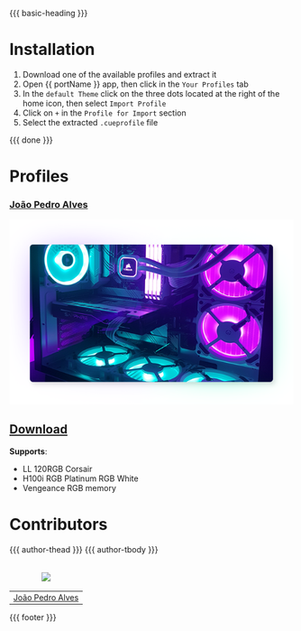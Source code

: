 {{{ basic-heading }}}

# Installation

1. Download one of the available profiles and extract it
2. Open {{ portName }} app, then click in the `Your Profiles` tab
3. In the `default Theme` click on the three dots located at the right of the home icon, then select `Import Profile`
4. Click on `+` in the `Profile for Import` section
5. Select the extracted `.cueprofile` file

{{{ done }}}

# Profiles

### [João Pedro Alves](https://github.com/joaopealves)

![img](https://raw.githubusercontent.com/daltonmenezes/assets/master/images/aura-theme/icue/icue-joao-pedro-alves.png)

## [Download](https://github.com/daltonmenezes/aura-theme/blob/main/packages/icue/profiles/joaopealves/aura-theme-iCue.zip?raw=true)

**Supports**:

- LL 120RGB Corsair
- H100i RGB Platinum RGB White
- Vengeance RGB memory

# Contributors

<table>
  <thead>
    <tr>
      <td valign="bottom"><p align="center">
        <a href="https://github.com/joaopealves">
          <img src="https://github.com/joaopealves.png?size=100" align="center" />
        </a>
      </p></td>
      {{{ author-thead }}}
    </tr>
  </thead>

  <tbody>
    <tr>
      <td><a href="https://github.com/joaopealves">João Pedro Alves</a></td>
      {{{ author-tbody }}}
    </tr>
  </tbody>
</table>

{{{ footer }}}
